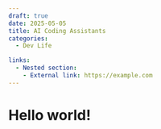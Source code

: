 ```yaml
---
draft: true
date: 2025-05-05
title: AI Coding Assistants
categories:
  - Dev Life

links:
  - Nested section:
    - External link: https://example.com
---
```


# Hello world!

<!-- more -->

<!-- jules dominique -->
<!-- v0 quizzer -->


  <div class="ai-grid" id="card-container"></div>
  <script>
    function flip(cardElement) {
      const inner = cardElement.querySelector('.card-inner');
      inner.classList.toggle('flipped');
    }

    const assistants = [
      { name: "GitHub Copilot", company: "GitHub (Microsoft)", model: "OpenAI Codex", features: "Real-time IDE code completions.", url: "https://github.com/features/copilot", icon: "https://github.githubassets.com/images/modules/logos_page/GitHub-Mark.png" },
      { name: "OpenAI Codex", company: "OpenAI", model: "Codex-1", features: "Translates natural language into code.", url: "https://openai.com/codex/", icon: "https://openai.com/favicon.ico" },
      { name: "Tabnine", company: "Tabnine", model: "Proprietary", features: "Privacy-focused AI completions.", url: "https://www.tabnine.com/", icon: "https://www.tabnine.com/favicon.ico" },
      { name: "Amazon CodeWhisperer", company: "Amazon Web Services (AWS)", model: "AWS ML Models", features: "Code suggestions and security scans.", url: "https://aws.amazon.com/de/q/developer", icon: "https://a0.awsstatic.com/libra-css/images/site/fav/favicon.ico" },
      { name: "Sourcegraph Cody", company: "Sourcegraph", model: "Claude, GPT-4", features: "Codebase search and explanation.", url: "https://sourcegraph.com/cody", icon: "https://sourcegraph.com/favicon.ico" },
      { name: "Cursor", company: "Cursor", model: "Claude, GPT-4", features: "AI-first VS Code fork with chat agent.", url: "https://www.cursor.com/", icon: "https://www.cursor.com/favicon.ico" },
      { name: "Qodo", company: "Qodo", model: "Advanced embeddings", features: "Testing, documentation, RAG features.", url: "https://www.qodo.ai/", icon: "https://www.qodo.ai/wp-content/uploads/2025/03/qodo-logo.svg" },
      { name: "JetBrains AI Assistant", company: "JetBrains", model: "Mellum", features: "Integrated in JetBrains IDEs.", url: "https://www.jetbrains.com/ai/", icon: "https://resources.jetbrains.com/storage/products/company/brand/logos/jb_beam.svg" },
      { name: "Codeium (Windsurf)", company: "Codeium", model: "LLaMA 3.1 70B", features: "Free, fast autocomplete & chat.", url: "https://codeium.com/", icon: "https://cdn2.futurepedia.io/2025-04-30T17-10-20.890Z-EAut2MPS5absm7BJwy6uWTEUTmjj_f4oK.png?w=256" },
      { name: "Google Jules", company: "Google", model: "Gemini", features: "Asynchronous agent for code analysis.", url: "https://jules.google/", icon: "https://jules.google/jules-pixelated.png" },
      { name: "Claude Code", company: "Anthropic", model: "Claude 3.7 Sonnet", features: "Terminal agent with safe reasoning.", url: "https://www.anthropic.com/claude-code", icon: "https://www.anthropic.com/favicon.ico" },
      { name: "Vercel v0", company: "Vercel", model: "OpenAI GPT-4", features: "Generate UI from natural language.", url: "https://v0.dev/", icon: "https://registry.npmmirror.com/@lobehub/icons-static-png/1.46.0/files/light/v0.png" }
    ];

    const container = document.getElementById("card-container");
    for (const a of assistants) {
      container.innerHTML += `
        <div class="card" onclick="flip(this)">
          <div class="card-inner">
            <div class="card-front">
              <img src="${a.icon}" alt="${a.name}">
              <a href="${a.url}" target="_blank">${a.name.includes(a.company) ? a.name : a.name + ' (' + a.company + ')'}</a>
            </div>
            <div class="card-back">
              <div>
                <strong>Company:</strong> ${a.company}<br>
                <strong>Model:</strong> ${a.model}<br>
                <strong>Features:</strong> ${a.features}
              </div>
              <a href="${a.url}" target="_blank">Visit Website</a>
            </div>
          </div>
        </div>`;
    }
  </script>
